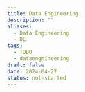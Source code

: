 ```yaml
---
title: Data Engineering
description: ""
aliases:
  - Data Engineering
  - DE
tags:
  - TODO
  - dataengnineering
draft: false
date: 2024-04-27
status: not-started
---
```

